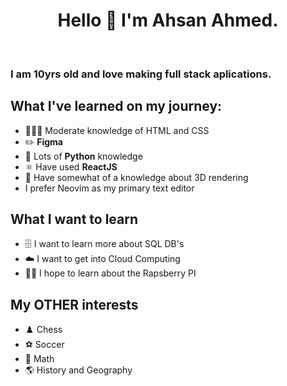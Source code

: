 <h1 align=center>Hello 👋 I'm Ahsan Ahmed.</h1><br>
<h3>I am 10yrs old and love making full stack aplications.</h3>

## What I've learned on my journey:
- 🧑🏻‍💻 Moderate knowledge of HTML and CSS 
- ✏️ **Figma**
- 🐍 Lots of **Python** knowledge
- ⚛️ Have used **ReactJS**
- 🧊 Have somewhat of a knowledge about 3D rendering
- I prefer Neovim as my primary text editor

## What I want to learn
- 🗄 I want to learn more about SQL DB's
- ☁️ I want to get into Cloud Computing
- 🧑‍💻 I hope to learn about the Rapsberry PI
## My OTHER interests
- ♟️ Chess
- ⚽ Soccer
- 🔢 Math
- 🌎 History and Geography
